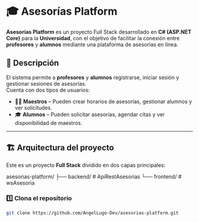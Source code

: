 # 🎓 Asesorías Platform

**Asesorías Platform** es un proyecto Full Stack desarrollado en **C# (ASP.NET Core)** para la **Universidad**, con el objetivo de facilitar la conexión entre **profesores** y **alumnos** mediante una plataforma de asesorías en línea.

## 📌 Descripción

El sistema permite a **profesores** y **alumnos** registrarse, iniciar sesión y gestionar sesiones de asesorías.  
Cuenta con dos tipos de usuarios:

- 👨‍🏫 **Maestros** – Pueden crear horarios de asesorías, gestionar alumnos y ver solicitudes.
- 🎓 **Alumnos** – Pueden solicitar asesorías, agendar citas y ver disponibilidad de maestros.

---

## 🏗️ Arquitectura del proyecto

Este es un proyecto **Full Stack** dividido en dos capas principales:

asesorias-platform/
├── backend/ # ApiRestAsesorias
└── frontend/ # wsAsesoria

### 1️⃣ Clona el repositorio
```bash
git clone https://github.com/AngelLugo-Dev/asesorias-platform.git
```
